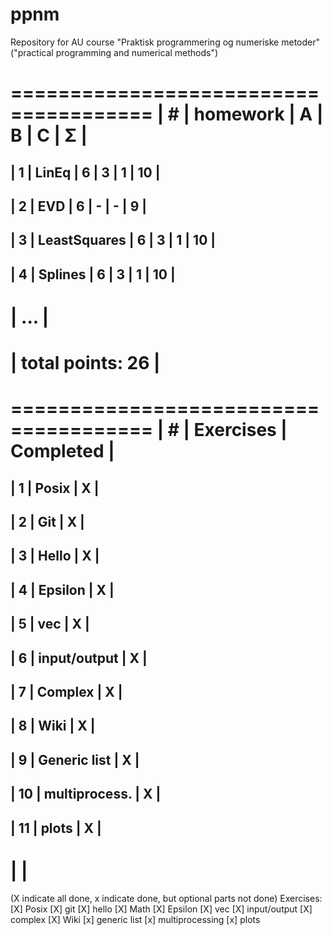 # ppnm
Repository for AU course "Praktisk programmering og numeriske metoder" ("practical programming and numerical methods")

 ======================================
| #  | homework      | A | B | C | Σ   |
 ======================================
| 1  | LinEq         | 6 | 3 | 1 | 10  |
---------------------------------------
| 2  | EVD           | 6 | - | - |  9  |
---------------------------------------
| 3  | LeastSquares  | 6 | 3 | 1 |  10 |
---------------------------------------
| 4  | Splines       | 6 | 3 | 1 |  10 |
---------------------------------------
|              ...                     |
 ======================================
|                    total points: 26  |
 ======================================

 ======================================
| #  | Exercises     | Completed       |
 ======================================
| 1  | Posix	     | X               |
---------------------------------------
| 2  | Git	     | X               |
---------------------------------------
| 3  | Hello	     | X               |
---------------------------------------
| 4  | Epsilon	     | X               |
---------------------------------------
| 5  | vec           | X	       |
---------------------------------------
| 6  | input/output  | X 	       |
---------------------------------------
| 7  | Complex	     | X 	       |
---------------------------------------
| 8  | Wiki 	     | X 	       |
---------------------------------------
| 9  | Generic list  | X 	       |
---------------------------------------
| 10 | multiprocess. | X 	       |
---------------------------------------
| 11 | plots	     | X 	       |
---------------------------------------
|				       |
 ======================================
(X indicate all done, x indicate done, but optional parts not done)
Exercises:
[X] Posix
[X] git
[X] hello
[X] Math
[X] Epsilon
[X] vec
[X] input/output
[X] complex
[X] Wiki
[x] generic list
[x] multiprocessing
[x] plots
